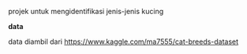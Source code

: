 projek untuk mengidentifikasi jenis-jenis kucing

**data**

data diambil dari https://www.kaggle.com/ma7555/cat-breeds-dataset
